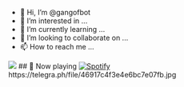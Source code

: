 - 👋 Hi, I’m @gangofbot
- 👀 I’m interested in ...
- 🌱 I’m currently learning ...
- 💞️ I’m looking to collaborate on ...
- 📫 How to reach me ...

<!---
gangofbot/gangofbot is a ✨ special ✨ repository because its `README.md` (this file) appears on your GitHub profile.
You can click the Preview link to take a look at your changes.
--->
<img src="https://telegra.ph/file/e5a4ec98574816e0e2a24.jpg">
## 🎵 Now playing
<a href="https://spotify.com/" target="_blank"><img src="https://novatorem.vercel.app/api/spotify" alt="Spotify"></a>
https://telegra.ph/file/46917c4f3e4e6bc7e07fb.jpg
